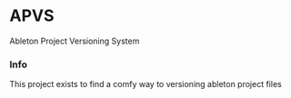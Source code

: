 # APVS
Ableton Project Versioning System

### Info
This project exists to find a comfy way to versioning ableton project files

